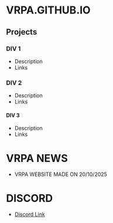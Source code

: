 # VRPA.GITHUB.IO

## Projects
### DIV 1
- Description
- Links

### DIV 2
- Description
- Links

#### DIV 3
- Description
- Links

# VRPA NEWS
- VRPA WEBSITE MADE ON 20/10/2025

# DISCORD

- [Discord Link ](https://discord.gg/SV63XuSTYN)
